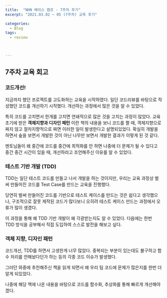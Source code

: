 ```yaml
---
title:  "NHN 베이스 캠프 - 7주차 후기"
excerpt: "2021.03.02 ~ 05 (7주차) 교육 후기"

categories:
  - Blog
tags:
  - review



---
```


## 7주차 교육 회고

### 코드개선!

지금까지 했던 프로젝트를 고도화하는 교육을 시작하였다. 일단 코드리뷰를 바탕으로 작성했던 코드를 개선하기 시작했다. 개선하는 과정에서 많은 것을 알 수 있었다.

특히 코드를 고치면서 한개를 고치면 연쇄적으로 많은 것을 고치는 과정이 많았다. 교육 초기에 받은 **객체지향과 디자인 패턴** 이란 책의 내용을 보니 코드를 짤 때, 객체지향으로 짜지 않고 절차지향적으로 짜면 이러한 일이 발생한다고 설명되있었다. 확실히 개발을 하면서 숲을 보면서 개발한 것이 아닌 나무만 보면서 개발한 결과가 이렇게 된 것 같다. 

멘토님들이 왜 중간에 코드를 중간에 최적화를 안 하면 나중에 더 문제가 될 수 있다고 중간 중간 시간이 있을 때, 개선하라고 조언해주신 이유를 알 수 있었다.

### 테스트 기반 개발 (TDD)

TDD는 일단 테스트 코드를 만들고 나서 개발을 하는 것이지만, 우리는 교육 과정상 벌써 만들어진 코드를 Test Case를 만드는 교육을 진행했다. 

당연히 벌써 만들어진 코드를 기반으로 테스트 케이스를 만드는 것은 쉽다고 생각했으나, 구조적으로 잘못 제작된 코드가 많다보니 오히려 테스트 케이스 만드는 과정에서 오류가 많이 생겼다.

이 과정을 통해 왜 TDD 기반 개발이 왜 각광받는지도 알 수 있었다. 다음에는 한번 TDD 방식을 공부해서 직접 도입하여 스스로 발전을 해보고 싶다.

### 객체 지향, 디자인 패턴

코드개선, TDD를 하면서 고생한게 너무 많았다. 중복되는 부분이 있는데도 불구하고 함수 처리를 안해놨다던가 하는 등의 각종 코드 이슈가 발생했다. 

그러던 와중에 추천해주신 책을 읽게 되면서 왜 우리 팀 코드에 문제가 많은지를 한번 더 알게 되있었다.

나중에 해당 책에 나온 내용을 바탕으로 코드를 함수화, 추상화를 통해 빠르게 개선해야겠다.

